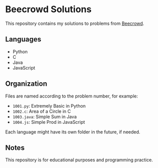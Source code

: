 # Beecrowd Solutions

This repository contains my solutions to problems from [Beecrowd](https://www.beecrowd.com.br/).

## Languages

- Python
- C
- Java
- JavaScript

## Organization

Files are named according to the problem number, for example:
- `1001.py`: Extremely Basic in Python
- `1002.c`: Area of a Circle in C
- `1003.java`: Simple Sum in Java
- `1004.js`: Simple Prod in JavaScript

Each language might have its own folder in the future, if needed.

## Notes

This repository is for educational purposes and programming practice.
